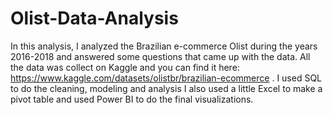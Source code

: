 # Olist-Data-Analysis
In this analysis, I analyzed the Brazilian e-commerce Olist during the years 2016-2018 and answered some questions that came up with the data. 
All the data was collect on Kaggle and you can find it here: https://www.kaggle.com/datasets/olistbr/brazilian-ecommerce .
I used SQL to do the cleaning, modeling and analysis I also used a little Excel to make a pivot table and used Power BI to do the final visualizations.
